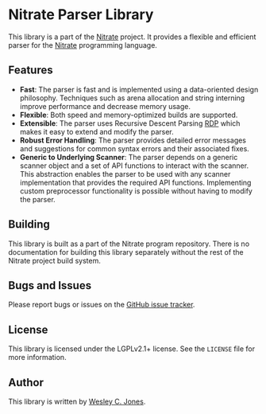 # Nitrate Parser Library

This library is a part of the [Nitrate](https://qpkg.io) project. It provides a
flexible and efficient parser for the [Nitrate](https://qpkg.io/language) programming
language.

## Features

- **Fast**: The parser is fast and is implemented using a data-oriented design philosophy. 
Techniques such as arena allocation and string interning improve performance and decrease memory usage.
- **Flexible**: Both speed and memory-optimized builds are supported.
- **Extensible**: The parser uses Recursive Descent Parsing [RDP](https://en.wikipedia.org/wiki/Recursive_descent_parser)
 which makes it easy to extend and modify the parser.
- **Robust Error Handling**: The parser provides detailed error messages and suggestions
 for common syntax errors and their associated fixes.
- **Generic to Underlying Scanner**: The parser depends on a generic scanner object and a set of API
 functions to interact with the scanner. This abstraction enables the parser to be used with any scanner
 implementation that provides the required API functions. Implementing custom preprocessor
 functionality is possible without having to modify the parser.

## Building

This library is built as a part of the Nitrate program repository.
There is no documentation for building this library separately without the rest
of the Nitrate project build system.

## Bugs and Issues

Please report bugs or issues on the [GitHub issue tracker](https://github.com/Kracken256/nitrate/issues).

## License

This library is licensed under the LGPLv2.1+ license. See the `LICENSE` file for
more information.

## Author

This library is written by [Wesley C. Jones](https://qpkg.io/creator/).
